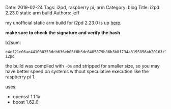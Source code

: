 Date: 2019-02-24
Tags: i2pd, raspberry pi, arm
Category: blog
Title: i2pd 2.23.0 static arm build
Authors: jeff

my unofficial static arm build for i2pd 2.23.0 is up [here](/files/i2pd-rpi/2.23.0/).

**make sure to check the signature and verify the hash**

b2sum:

    e4cf21c06ae441030253dcb636eb05f0b5dc6405879b86b3b8f734a3195856ab20163c780c1c144e47f50dd9f8dc748bd243739262e2bd98fe05dac473c5c4b8  i2pd
    
the build was compiled with `-Os` and stripped for smaller size, so you may have better speed on systems without speculative execution like the raspberry pi 1.

uses: 

* openssl 1.1.1a
* boost 1.62.0
